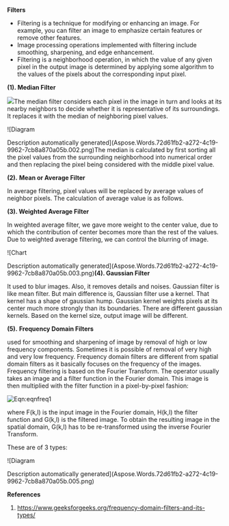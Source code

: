 ﻿**Filters**

- Filtering is a technique for modifying or enhancing an image. For example, you can filter an image to emphasize certain features or remove other features. 
- Image processing operations implemented with filtering include smoothing, sharpening, and edge enhancement.
- Filtering is a neighborhood operation, in which the value of any given pixel in the output image is determined by applying some algorithm to the values of the pixels about the corresponding input pixel.

**(1). Median Filter** 

![](Aspose.Words.72d61fb2-a272-4c19-9962-7cb8a870a05b.001.png)The median filter considers each pixel in the image in turn and looks at its nearby neighbors to decide whether it is representative of its surroundings. It replaces it with the median of neighboring pixel values. 

![Diagram

Description automatically generated](Aspose.Words.72d61fb2-a272-4c19-9962-7cb8a870a05b.002.png)The median is calculated by first sorting all the pixel values from the surrounding neighborhood into numerical order and then replacing the pixel being considered with the middle pixel value.

**(2).** **Mean or Average Filter** 

In average filtering, pixel values will be replaced by average values of neighbor pixels. The calculation of average value is as follows.

**(3). Weighted Average Filter** 

In weighted average filter, we gave more weight to the center value, due to which the contribution of center becomes more than the rest of the values. Due to weighted average filtering, we can control the blurring of image.

![Chart

Description automatically generated](Aspose.Words.72d61fb2-a272-4c19-9962-7cb8a870a05b.003.png)**(4). Gaussian Filter**

It used to blur images. Also, it removes details and noises. Gaussian filter is like mean filter. But main difference is, Gaussian filter use a kernel. That kernel has a shape of gaussian hump. Gaussian kernel weights pixels at its center much more strongly than its boundaries. There are different gaussian kernels. Based on the kernel size, output image will be different.

**(5).** **Frequency Domain Filters** 

used for smoothing and sharpening of image by removal of high or low frequency components. Sometimes it is possible of removal of very high and very low frequency. Frequency domain filters are different from spatial domain filters as it basically focuses on the frequency of the images. Frequency filtering is based on the Fourier Transform. The operator usually takes an image and a filter function in the Fourier domain. This image is then multiplied with the filter function in a pixel-by-pixel fashion:

![Eqn:eqnfreq1](Aspose.Words.72d61fb2-a272-4c19-9962-7cb8a870a05b.004.png)

where F(k,l) is the input image in the Fourier domain, H(k,l) the filter function and G(k,l) is the filtered image. To obtain the resulting image in the spatial domain, G(k,l) has to be re-transformed using the inverse Fourier Transform.

These are of 3 types:

![Diagram

Description automatically generated](Aspose.Words.72d61fb2-a272-4c19-9962-7cb8a870a05b.005.png)

**References**

1) <https://www.geeksforgeeks.org/frequency-domain-filters-and-its-types/>






